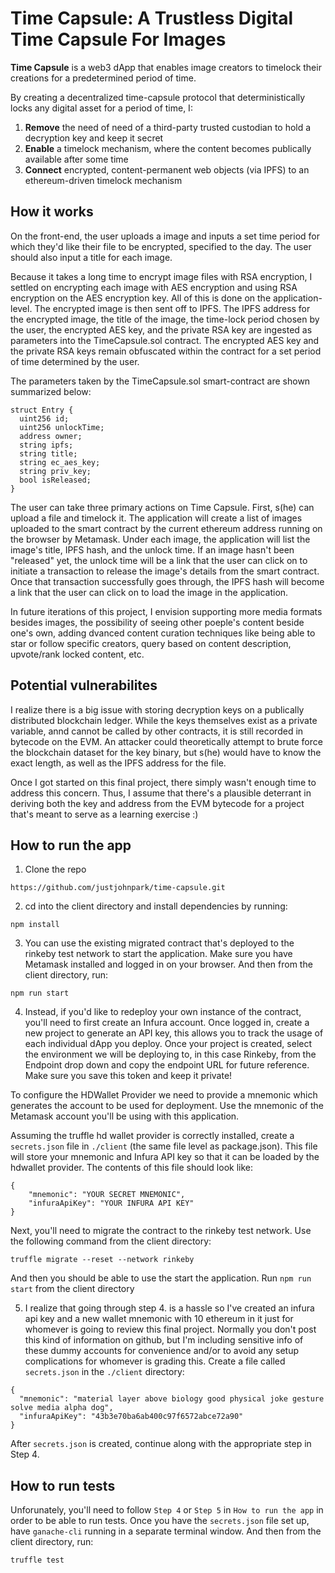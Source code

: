 # Time Capsule: A Trustless Digital Time Capsule For Images

<b>Time Capsule</b> is a web3 dApp that enables image creators to timelock their creations for a predetermined period of time.

By creating a decentralized time-capsule protocol that deterministically locks any digital asset for a period of time, I: 
  1. <b>Remove</b> the need of need of a third-party trusted custodian to hold a decryption key and keep it secret
  2. <b>Enable</b> a timelock mechanism, where the content becomes publically available after some time
  3. <b>Connect</b> encrypted, content-permanent web objects (via IPFS) to an ethereum-driven timelock mechanism

## How it works

On the front-end, the user uploads a image and inputs a set time period for which they'd like their file to be encrypted, specified to the day. The user should also input a title for each image. 

Because it takes a long time to encrypt image files with RSA encryption, I settled on encrypting each image with AES encryption and using RSA encryption on the AES encryption key. All of this is done on the application-level. The encrypted image is then sent off to IPFS. The IPFS address for the encrypted image, the title of the image, the time-lock period chosen by the user, the encrypted AES key, and the private RSA key are ingested as parameters into the TimeCapsule.sol contract. The encrypted AES key and the private RSA keys remain obfuscated within the contract for a set period of time determined by the user. 

The parameters taken by the TimeCapsule.sol smart-contract are shown summarized below:
```
struct Entry {
  uint256 id;
  uint256 unlockTime;
  address owner;
  string ipfs;
  string title;
  string ec_aes_key;
  string priv_key;
  bool isReleased;
}

```

The user can take three primary actions on Time Capsule. First, s(he) can upload a file and timelock it. The application will create a list of images uploaded to the smart contract by the current ethereum address running on the browser by Metamask. Under each image, the application will list the image's title, IPFS hash, and the unlock time. If an image hasn't been "released" yet, the unlock time will be a link that the user can click on to initiate a transaction to release the image's details from the smart contract. Once that transaction successfully goes through, the IPFS hash will become a link that the user can click on to load the image in the application. 

In future iterations of this project, I envision supporting more media formats besides images, the possibility of seeing other poeple's content beside one's own, adding dvanced content curation techniques like being able to star or follow specific creators, query based on content description, upvote/rank locked content, etc. 

## Potential vulnerabilites

I realize there is a big issue with storing decryption keys on a publically distributed blockchain ledger. While the keys themselves exist as a private variable, annd cannot be called by other contracts, it is still recorded in bytecode on the EVM. An attacker could theoretically attempt to brute force the blockchain dataset for the key binary, but s(he) would have to know the exact length, as well as the IPFS address for the file.

Once I got started on this final project, there simply wasn't enough time to address this concern. Thus, I assume that there's a plausible deterrant in deriving both the key and address from the EVM bytecode for a project that's meant to serve as a learning exercise :)

## How to run the app

1. Clone the repo
```
https://github.com/justjohnpark/time-capsule.git
```

2. cd into the client directory and install dependencies by running:
```
npm install
```

3. You can use the existing migrated contract that's deployed to the rinkeby test network to start the application. Make sure you have Metamask installed and logged in on your browser. And then from the client directory, run: 
```
npm run start
```
4. Instead, if you'd like to redeploy your own instance of the contract, you'll need to first create an Infura account. Once logged in, create a new project to generate an API key, this allows you to track the usage of each individual dApp you deploy. Once your project is created, select the environment we will be deploying to, in this case Rinkeby, from the Endpoint drop down and copy the endpoint URL for future reference. Make sure you save this token and keep it private!

To configure the HDWallet Provider we need to provide a mnemonic which generates the account to be used for deployment. Use the mnemonic of the Metamask account you'll be using with this application. 

Assuming the truffle hd wallet provider is correctly installed, create a `secrets.json` file in `./client` (the same file level as package.json). This file will store your mnemonic and Infura API key so that it can be loaded by the hdwallet provider. The contents of this file should look like: 
```
{
	"mnemonic": "YOUR SECRET MNEMONIC",
	"infuraApiKey": "YOUR INFURA API KEY"
}
```
Next, you'll need to migrate the contract to the rinkeby test network. Use the following command from the client directory:

```
truffle migrate --reset --network rinkeby
```
And then you should be able to use the start the application. Run `npm run start` from the client directory

5. I realize that going through step 4. is a hassle so I've created an infura api key and a new wallet mnemonic with 10 ethereum in it just for whomever is going to review this final project. Normally you don't post this kind of information on github, but I'm including sensitive info of these dummy accounts for convenience and/or to avoid any setup complications for whomever is grading this. Create a file called `secrets.json` in the `./client` directory:
```
{
  "mnemonic": "material layer above biology good physical joke gesture solve media alpha dog",
  "infuraApiKey": "43b3e70ba6ab400c97f6572abce72a90"
}
```
After `secrets.json` is created, continue along with the appropriate step in Step 4. 

## How to run tests

Unforunately, you'll need to follow `Step 4` or `Step 5` in `How to run the app` in order to be able to run tests. Once you have the `secrets.json` file set up, have `ganache-cli` running in a separate terminal window. And then from the client directory, run: 
```
truffle test
```
